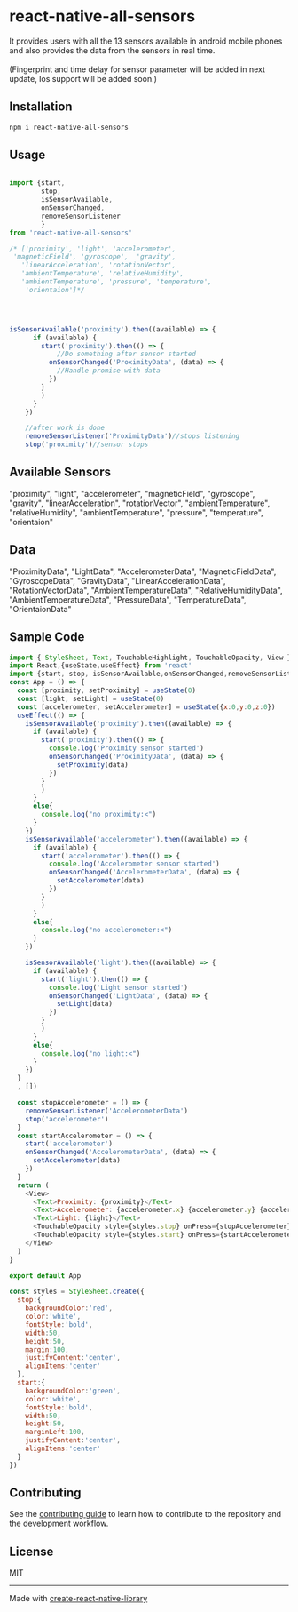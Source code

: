# react-native-all-sensors

It provides users with all the 13 sensors available in android mobile phones and also provides the data from the sensors in real time. 
<br><br>
(Fingerprint and time delay for sensor parameter will be added in next update,
Ios support will be added soon.)


## Installation

```sh
npm i react-native-all-sensors
```

## Usage

```js

import {start,
        stop,
        isSensorAvailable,
        onSensorChanged,
        removeSensorListener
        } 
from 'react-native-all-sensors'

/* ['proximity', 'light', 'accelerometer',
 'magneticField', 'gyroscope',  'gravity',
   'linearAcceleration', 'rotationVector', 
   'ambientTemperature', 'relativeHumidity', 
   'ambientTemperature', 'pressure', 'temperature',
    'orientaion']*/




isSensorAvailable('proximity').then((available) => {
      if (available) {
        start('proximity').then(() => {
            //Do something after sensor started
          onSensorChanged('ProximityData', (data) => {
            //Handle promise with data
          })
        }
        )
      }
    })

    //after work is done 
    removeSensorListener('ProximityData')//stops listening
    stop('proximity')//sensor stops
```
## Available Sensors

"proximity",
 "light",
  "accelerometer",
   "magneticField",
    "gyroscope",
     "gravity",
      "linearAcceleration",
       "rotationVector",
        "ambientTemperature",
         "relativeHumidity",
          "ambientTemperature",
           "pressure",
            "temperature",
             "orientaion"
## Data
"ProximityData",
 "LightData",
  "AccelerometerData",
   "MagneticFieldData",
    "GyroscopeData",
     "GravityData",
      "LinearAccelerationData",
       "RotationVectorData",
        "AmbientTemperatureData",
         "RelativeHumidityData",
          "AmbientTemperatureData",
           "PressureData",
            "TemperatureData",
             "OrientaionData"
## Sample Code
```js
import { StyleSheet, Text, TouchableHighlight, TouchableOpacity, View } from 'react-native'
import React,{useState,useEffect} from 'react'
import {start, stop, isSensorAvailable,onSensorChanged,removeSensorListener} from 'react-native-all-sensors'
const App = () => {
  const [proximity, setProximity] = useState(0)
  const [light, setLight] = useState(0)
  const [accelerometer, setAccelerometer] = useState({x:0,y:0,z:0})
  useEffect(() => {
    isSensorAvailable('proximity').then((available) => {
      if (available) {
        start('proximity').then(() => {
          console.log('Proximity sensor started')
          onSensorChanged('ProximityData', (data) => {
            setProximity(data)
          })
        }
        )
      }
      else{
        console.log("no proximity:<")
      }
    })
    isSensorAvailable('accelerometer').then((available) => {
      if (available) {
        start('accelerometer').then(() => {
          console.log('Accelerometer sensor started')
          onSensorChanged('AccelerometerData', (data) => {
            setAccelerometer(data)
          })
        }
        )
      }
      else{
        console.log("no accelerometer:<")
      }
    })

    isSensorAvailable('light').then((available) => {
      if (available) {
        start('light').then(() => {
          console.log('Light sensor started')
          onSensorChanged('LightData', (data) => {
            setLight(data)
          })
        }
        )
      }
      else{
        console.log("no light:<")
      }
    })
  }
  , [])

  const stopAccelerometer = () => {
    removeSensorListener('AccelerometerData')
    stop('accelerometer')
  }
  const startAccelerometer = () => {
    start('accelerometer')
    onSensorChanged('AccelerometerData', (data) => {
      setAccelerometer(data)
    })
  }
  return (
    <View>
      <Text>Proximity: {proximity}</Text>
      <Text>Accelerometer: {accelerometer.x} {accelerometer.y} {accelerometer.z}</Text>
      <Text>Light: {light}</Text>
      <TouchableOpacity style={styles.stop} onPress={stopAccelerometer}><Text>Stop Accelerometer</Text></TouchableOpacity>
      <TouchableOpacity style={styles.start} onPress={startAccelerometer}><Text>Start Accelerometer</Text></TouchableOpacity>
    </View>
  )
}

export default App

const styles = StyleSheet.create({
  stop:{
    backgroundColor:'red',
    color:'white',
    fontStyle:'bold',
    width:50,
    height:50,
    margin:100,
    justifyContent:'center',
    alignItems:'center'
  },
  start:{
    backgroundColor:'green',
    color:'white',
    fontStyle:'bold',
    width:50,
    height:50,
    marginLeft:100,
    justifyContent:'center',
    alignItems:'center'
  }
})
```

## Contributing

See the [contributing guide](CONTRIBUTING.md) to learn how to contribute to the repository and the development workflow.

## License

MIT

---

Made with [create-react-native-library](https://github.com/callstack/react-native-builder-bob)
